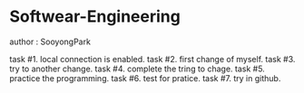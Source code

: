 # Softwear-Engineering
author : SooyongPark

task #1. local connection is enabled.
task #2. first change of myself.
task #3. try to another change.
task #4. complete the tring to chage.
task #5. practice the programming.
task #6. test for pratice.
task #7. try in github.
